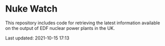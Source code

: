 # Nuke Watch

This repository includes code for retrieving the latest information available on the output of EDF nuclear power plants in the UK.

Last updated: 2021-10-15 17:13